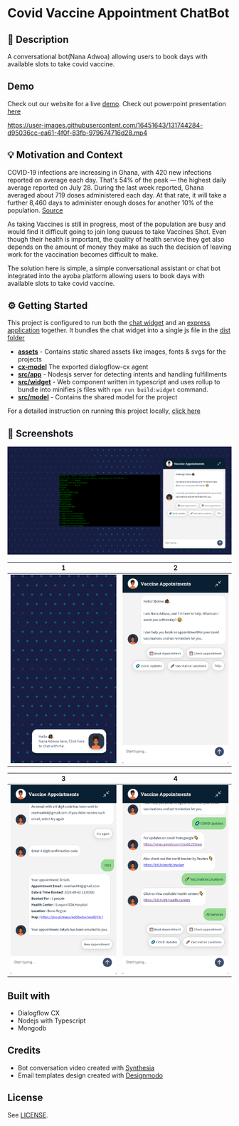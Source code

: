 # Covid Vaccine Appointment ChatBot

<!--- Replace <OWNER> with your Github Username and <REPOSITORY> with the name of your repository. -->
<!--- You can find both of these in the url bar when you open your repository in github. -->

## 📙 Description

A conversational bot(Nana Adwoa) allowing users to book days with available slots to take covid vaccine.

## Demo

Check out our website for a live [demo](https://ayoba-vaccine-appointment.herokuapp.com). Check out powerpoint presentation [here](https://docs.google.com/presentation/d/15ngthr34YJKQUNxpUPxXAg6FpkjXP94W8UhjAyZ91M8/edit?usp=sharing)

https://user-images.githubusercontent.com/16451643/131744284-d95036cc-ea61-4f0f-83fb-979674716d28.mp4

## 💡 Motivation and Context

<!--- Describe your app in one or two sentences -->

COVID-19 infections are increasing in Ghana, with 420 new infections reported on average each day. That's 54% of the peak — the highest daily average reported on July 28. During the last week reported, Ghana averaged about 719 doses administered each day. At that rate, it will take a further 8,460 days to administer enough doses for another 10% of the population. [Source](https://graphics.reuters.com/world-coronavirus-tracker-and-maps/countries-and-territories/ghana/)

As taking Vaccines is still in progress, most of the population are busy and would find it difficult going to join long queues to take Vaccines Shot. Even though their health is important, the quality of health service they get also depends on the amount of money they make as such the decision of leaving work for the vaccination becomes difficult to make.

The solution here is simple, a simple conversational assistant or chat bot integrated into the ayoba platform allowing users to book days with available slots to take covid vaccine.

## ⚙️ Getting Started

This project is configured to run both the [chat widget](https://github.com/MTN-AYOBA-HACK-2021/ayoba_botchway44/tree/master/src/widget) and an [express application](https://github.com/MTN-AYOBA-HACK-2021/ayoba_botchway44/tree/master/src/app) together. It bundles the chat widget into a single js file in the [dist folder]()

- **[assets](https://github.com/MTN-AYOBA-HACK-2021/ayoba_botchway44/tree/master/assets)** - Contains static shared assets like images, fonts & svgs for the projects
- **[cx-model](https://github.com/MTN-AYOBA-HACK-2021/ayoba_botchway44/tree/master/cx-model)** The exported dialogflow-cx agent
- **[src/app](https://github.com/MTN-AYOBA-HACK-2021/ayoba_botchway44/tree/master/src/app)** - Nodesjs server for detecting intents and handling fulfillments
- **[src/widget](https://github.com/MTN-AYOBA-HACK-2021/ayoba_botchway44/tree/master/src/widget)** - Web component written in typescript and uses rollup to bundle into minifies js files with `npm run build:widget` command.
- **[src/model](https://github.com/MTN-AYOBA-HACK-2021/ayoba_botchway44/tree/master/src/models)** - Contains the shared model for the project

For a detailed instruction on running this project locally, [click here](https://github.com/MTN-AYOBA-HACK-2021/ayoba_botchway44/tree/master/assets/PROJECT.md#%EF%B8%8F-getting-started)

<!-- ## :bulb: Motivation and Context
Dialogflow CX Competition -->
<!--- What are you especially proud of? -->

## 📸 Screenshots

<img src="assets/images/ss.png"/>

| 1                                             | 2                                             |
| --------------------------------------------- | --------------------------------------------- |
| <img src="assets/images/ss1.png" width="400"> | <img src="assets/images/ss2.png" width="400"> |

| 3                                             | 4                                             |
| --------------------------------------------- | --------------------------------------------- |
| <img src="assets/images/ss3.png" width="400"> | <img src="assets/images/ss4.png" width="400"> |

## Built with

- Dialogflow CX
- Nodejs with Typescript
- Mongodb

## Credits

- Bot conversation video created with [Synthesia](https://www.synthesia.io/request-demo)
- Email templates design created with [Designmodo](https://designmodo.com/postcards/)

## License

See [LICENSE](https://github.com/MTN-AYOBA-HACK-2021/ayoba_botchway44/tree/master/LICENSE).
